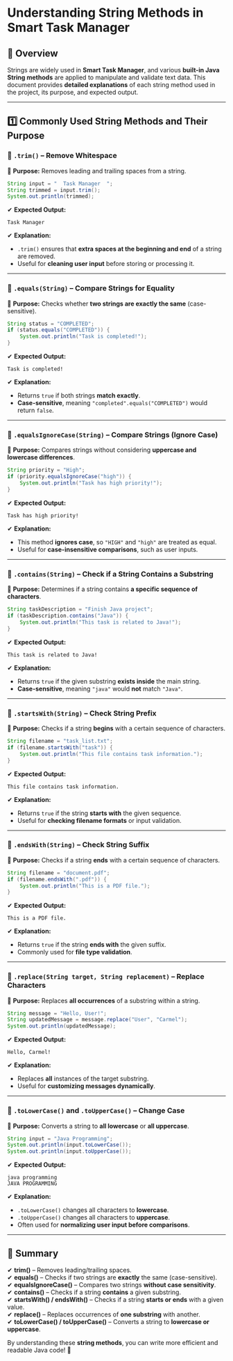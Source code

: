 # **Understanding String Methods in Smart Task Manager**

## **📌 Overview**
Strings are widely used in **Smart Task Manager**, and various **built-in Java String methods** are applied to manipulate and validate text data. This document provides **detailed explanations** of each string method used in the project, its purpose, and expected output.

---

## **1️⃣ Commonly Used String Methods and Their Purpose**

### **🔹 `.trim()` – Remove Whitespace**
📌 **Purpose:** Removes leading and trailing spaces from a string.
```java
String input = "  Task Manager  ";
String trimmed = input.trim();
System.out.println(trimmed);
```
✔ **Expected Output:**
```plaintext
Task Manager
```
✔ **Explanation:**
- `.trim()` ensures that **extra spaces at the beginning and end** of a string are removed.
- Useful for **cleaning user input** before storing or processing it.

---

### **🔹 `.equals(String)` – Compare Strings for Equality**
📌 **Purpose:** Checks whether **two strings are exactly the same** (case-sensitive).
```java
String status = "COMPLETED";
if (status.equals("COMPLETED")) {
    System.out.println("Task is completed!");
}
```
✔ **Expected Output:**
```plaintext
Task is completed!
```
✔ **Explanation:**
- Returns `true` if both strings **match exactly**.
- **Case-sensitive**, meaning `"completed".equals("COMPLETED")` would return `false`.

---

### **🔹 `.equalsIgnoreCase(String)` – Compare Strings (Ignore Case)**
📌 **Purpose:** Compares strings without considering **uppercase and lowercase differences**.
```java
String priority = "High";
if (priority.equalsIgnoreCase("high")) {
    System.out.println("Task has high priority!");
}
```
✔ **Expected Output:**
```plaintext
Task has high priority!
```
✔ **Explanation:**
- This method **ignores case**, so `"HIGH"` and `"high"` are treated as equal.
- Useful for **case-insensitive comparisons**, such as user inputs.

---

### **🔹 `.contains(String)` – Check if a String Contains a Substring**
📌 **Purpose:** Determines if a string contains **a specific sequence of characters**.
```java
String taskDescription = "Finish Java project";
if (taskDescription.contains("Java")) {
    System.out.println("This task is related to Java!");
}
```
✔ **Expected Output:**
```plaintext
This task is related to Java!
```
✔ **Explanation:**
- Returns `true` if the given substring **exists inside** the main string.
- **Case-sensitive**, meaning `"java"` would **not** match `"Java"`.

---

### **🔹 `.startsWith(String)` – Check String Prefix**
📌 **Purpose:** Checks if a string **begins** with a certain sequence of characters.
```java
String filename = "task_list.txt";
if (filename.startsWith("task")) {
    System.out.println("This file contains task information.");
}
```
✔ **Expected Output:**
```plaintext
This file contains task information.
```
✔ **Explanation:**
- Returns `true` if the string **starts with** the given sequence.
- Useful for **checking filename formats** or input validation.

---

### **🔹 `.endsWith(String)` – Check String Suffix**
📌 **Purpose:** Checks if a string **ends** with a certain sequence of characters.
```java
String filename = "document.pdf";
if (filename.endsWith(".pdf")) {
    System.out.println("This is a PDF file.");
}
```
✔ **Expected Output:**
```plaintext
This is a PDF file.
```
✔ **Explanation:**
- Returns `true` if the string **ends with** the given suffix.
- Commonly used for **file type validation**.

---

### **🔹 `.replace(String target, String replacement)` – Replace Characters**
📌 **Purpose:** Replaces **all occurrences** of a substring within a string.
```java
String message = "Hello, User!";
String updatedMessage = message.replace("User", "Carmel");
System.out.println(updatedMessage);
```
✔ **Expected Output:**
```plaintext
Hello, Carmel!
```
✔ **Explanation:**
- Replaces **all** instances of the target substring.
- Useful for **customizing messages dynamically**.

---

### **🔹 `.toLowerCase()` and `.toUpperCase()` – Change Case**
📌 **Purpose:** Converts a string to **all lowercase** or **all uppercase**.
```java
String input = "Java Programming";
System.out.println(input.toLowerCase());
System.out.println(input.toUpperCase());
```
✔ **Expected Output:**
```plaintext
java programming
JAVA PROGRAMMING
```
✔ **Explanation:**
- `.toLowerCase()` changes all characters to **lowercase**.
- `.toUpperCase()` changes all characters to **uppercase**.
- Often used for **normalizing user input before comparisons**.

---

## **🚀 Summary**
✔ **trim()** – Removes leading/trailing spaces.  
✔ **equals()** – Checks if two strings are **exactly** the same (case-sensitive).  
✔ **equalsIgnoreCase()** – Compares two strings **without case sensitivity**.  
✔ **contains()** – Checks if a string **contains** a given substring.  
✔ **startsWith() / endsWith()** – Checks if a string **starts or ends** with a given value.  
✔ **replace()** – Replaces occurrences of **one substring** with another.  
✔ **toLowerCase() / toUpperCase()** – Converts a string to **lowercase or uppercase**.

By understanding these **string methods**, you can write more efficient and readable Java code! 🚀

